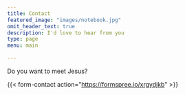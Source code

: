 ```yaml
---
title: Contact
featured_image: "images/notebook.jpg"
omit_header_text: true
description: I'd love to hear from you
type: page
menu: main

---
```


Do you want to meet Jesus?

{{< form-contact action="https://formspree.io/xrgydjkb"  >}}
